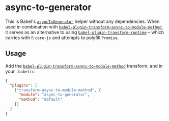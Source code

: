 # async-to-generator

This is Babel's [`asyncToGenerator`](https://github.com/babel/babel/blob/v6.17.0/packages/babel-helpers/src/helpers.js#L216-L245) helper without any dependencies. When used in combination with [`babel-plugin-transform-async-to-module-method`](https://babeljs.io/docs/plugins/transform-async-to-module-method/), it serves as an alternative to using [`babel-plugin-transform-runtime`](https://babeljs.io/docs/plugins/transform-runtime/) – which carries with it `core-js` and attempts to polyfill `Promise`.

## Usage

Add the [`babel-plugin-transform-async-to-module-method`](https://babeljs.io/docs/plugins/transform-async-to-module-method/) transform, and in your `.babelrc`:

```json
{
  "plugins": [
    ["transform-async-to-module-method", {
      "module": "async-to-generator",
      "method": "default"
    }]
  ]
}
```
